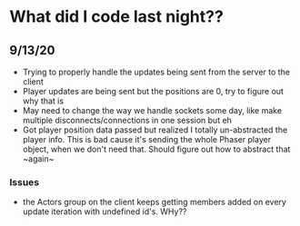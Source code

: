 # What did I code last night??

## 9/13/20
* Trying to properly handle the updates being sent from the server to the client
* Player updates are being sent but the positions are 0, try to figure out why that is
* May need to change the way we handle sockets some day, like make multiple disconnects/connections in one session but eh
* Got player position data passed but realized I totally un-abstracted the player info. This is bad cause it's sending the whole Phaser player object, when we don't need that. Should figure out how to abstract that ~again~

### Issues
* the Actors group on the client keeps getting members added on every update iteration with undefined id's. WHy??